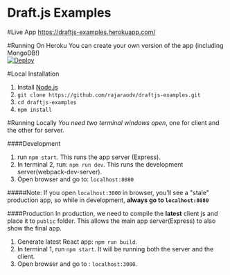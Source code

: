 # Draft.js Examples

#Live App
<a href="https://draftjs-examples.herokuapp.com/" target="_blank">https://draftjs-examples.herokuapp.com/</a>



#Running On Heroku
You can create your own version of the app (including MongoDB!)
<br/>
[![Deploy](https://www.herokucdn.com/deploy/button.png)](https://heroku.com/deploy)

#Local Installation
1. Install <a href="https://nodejs.org" target="_blank">Node.js</a> 
3. `git clone https://github.com/rajaraodv/draftjs-examples.git`
4. `cd draftjs-examples`
5. `npm install`


#Running Locally
*You need two terminal windows open*, one for client and the other for server.

####Development
1. run `npm start`. This runs the app server (Express). 
2. In terminal 2, run: `npm run dev`. This runs the development server(webpack-dev-server).
3. Open browser and go to: `localhost:8080`

#####Note: If you open `localhost:3000` in browser, you'll see a "stale" production app, so while in development, **always go to `localhost:8080`**

####Production
In production, we need to compile the **latest** client js and place it to `public` folder. This allows the main app server(Express) to also show the final app.

1. Generate latest React app: `npm run build`.
2. In terminal 1, run `npm start`. It will be running both the server and the client.
3. Open browser and go to : `localhost:3000`.




